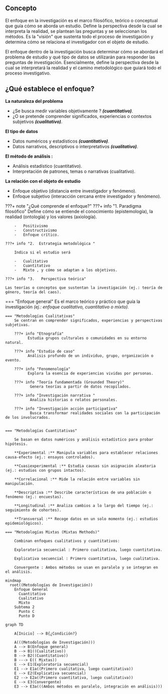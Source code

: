 ## **Concepto**
El enfoque en la investigación es el marco filosófico, teórico o conceptual que guía cómo se aborda un estudio. Define la perspectiva desde la cual se interpreta la realidad, se plantean las preguntas y se seleccionan los métodos. Es la "visión" que sustenta todo el proceso de investigación y determina cómo se relaciona el investigador con el objeto de estudio.

El enfoque dentro de la investigación busca determinar cómo se abordará el problema de estudio y qué tipo de datos se utilizarán para responder las preguntas de investigación. Esencialmente, define la perspectiva desde la cual se interpretará la realidad y el camino metodológico que guiará todo el proceso investigativo.

## **¿Qué establece el enfoque?**

**La naturaleza del problema**

-   ¿Se busca medir variables objetivamente ? _**(cuantitativo)**_.
-   ¿O se pretende comprender significados, experiencias o contextos subjetivos _**(cualitativo)**_.

**El tipo de datos**

-   Datos numéricos y estadísticos _**(cuantitativo)**_.
-   Datos narrativos, descriptivos o interpretativos _**(cualitativo)**_.

**El método de análisis :**
-   Análisis estadístico (cuantitativo).
-   Interpretación de patrones, temas o narrativas (cualitativo).

**La relación con el objeto de estudio**
-   Enfoque objetivo (distancia entre investigador y fenómeno).
-   Enfoque subjetivo (interacción cercana entre investigador y fenómeno).


???+ note "¿Qué comprende el enfoque?"
    ???+ info "1.   Paradigma filosófico"
        Define cómo se entiende el conocimiento (epistemología), la realidad (ontología) y los valores (axiología).

        -   Positivismo
        -   Constructivismo
        -   Enfoque crítico.

    ???+ info "2.  Estrategia metodológica "

        Indica si el estudio será

        -   Cualitativo
        -   Cuantitativo 
        -   Mixto , y cómo se adaptan a los objetivos.

    ???+ info "3.   Perspectiva teórica"

    Las teorías o conceptos que sustentan la investigación (ej.: teoría de género, teoría del caos).
  
=== "Enfoque general"
     Es el marco teórico y práctico que guía la investigación _(ej.: enfoque cualitativo, cuantitativo o mixto)._
     
    === "Metodologías Cualitativas"
        Se centran en comprender significados, experiencias y perspectivas subjetivas.

        ???+ info "Etnografía"
              Estudia grupos culturales o comunidades en su entorno natural.
           
        ???+ info "Estudio de caso" 
              Análisis profundo de un individuo, grupo, organización o evento.
            
        ???+ info "Fenomenología"
              Explora la esencia de experiencias vividas por personas.
            
        ???+ info "Teoría fundamentada (Grounded Theory)"
               Genera teorías a partir de datos recopilados.
            
        ???+ info "Investigación narrativa "
               Analiza historias o relatos personales.

        ???+ info "Investigación acción participativa"
               Busca transformar realidades sociales con la participación de los involucrados.


    === "Metodologías Cuantitativas"

        Se basan en datos numéricos y análisis estadístico para probar hipótesis.

        **Experimental :** Manipula variables para establecer relaciones causa-efecto (ej.: ensayos controlados).

        **Cuasiexperimental :** Estudia causas sin asignación aleatoria (ej.: estudios con grupos intactos).
        
        **Correlacional :** Mide la relación entre variables sin manipulación.

        **Descriptiva :** Describe características de una población o fenómeno (ej.: encuestas).
        
        **Longitudinal :** Analiza cambios a lo largo del tiempo (ej.: seguimiento de cohortes).
        
        **Transversal :** Recoge datos en un solo momento (ej.: estudios epidemiológicos).
              
    === "Metodologías Mixtas (Mixtas Methods)"

        Combinan enfoques cualitativos y cuantitativos:

        Exploratoria secuencial : Primero cualitativa, luego cuantitativa.
        
        Explicativa secuencial : Primero cuantitativa, luego cualitativa.
        
        Convergente : Ambos métodos se usan en paralelo y se integran en el análisis.


<!--             
            4. Otras Metodologías Específicas
            Investigación acción : Busca resolver problemas prácticos con participación activa de los actores.
            Estudio longitudinal : Sigue a sujetos durante un período prolongado.
            Metaanálisis : Sintetiza resultados de múltiples estudios cuantitativos.
            Revisión sistemática : Evalúa y resume evidencia existente sobre un tema.
            Investigación histórica : Analiza eventos pasados mediante fuentes primarias/secundarias.
            Delphi : Consenso de expertos mediante rondas de consultas anónimas.


=== "Procedimientos específicos"
        Incluye técnicas como encuestas, entrevistas, experimentos, observación, etc.
=== "Justificación"
        Explica por qué se eligieron ciertos métodos y cómo se adaptan a los objetivos del estudio.

## Elección de la Metodología
Depende de:

Objetivos de la investigación.
Pregunta de estudio (exploratoria, descriptiva, explicativa).
Recursos disponibles (tiempo, financiamiento, acceso a datos).
Paradigma filosófico (positivismo, constructivismo, crítico). -->

```mermaid
mindmap
  root((Metodologías de Investigación))
    Enfoque General
      Cuantitativo
      Cualitativo
      Mixto
    Subtema 2
      Punto C
      Punto D

```




```mermaid
graph TD

    A[Inicio] --> B{¿Condición?}

    A(((Metodologías de Investigación)))
    A --> B(Enfoque general)
    B --> B1((Cualitativo))
    B --> B2((Cuantitativo))
    B ---> E(( Mixtas))
    E --> E1(Exploratoria secuencial)
    E1 --> E1a((Primero cualitativa, luego cuantitativa))
    E --> E2(Explicativa secuencial)
    E2 --> E2a((Primero cuantitativa, luego cualitativa))
    E --> E3(Convergente)
    E3 --> E3a(((Ambos métodos en paralelo, integración en análisis)))
```

 

